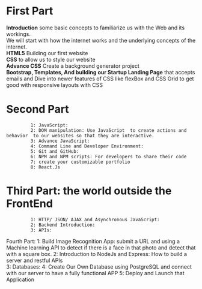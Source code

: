 # First Part 
**Introduction** some basic concepts to familiarize us with the Web and its workings.  
We will start with how the internet works and the underlying concepts of the internet.  
**HTML5** Building our first website  
 **CSS** to allow us to style our website  
 **Advance CSS** Create a background generator project  
 **Bootstrap, Templates, And building our Startup Landing Page**  that accepts emails and   Dive into newer features of CSS like flexBox and CSS Grid to get good with responsive layouts with CSS

# Second Part

             1: JavaScript:
             2: DOM manipulation: Use JavaScript  to create actions and behavior  to our websites so that they are interactive.
             3: Advance JavaScript:
             4: Command Line and Developer Environment:
             5: Git and GitHub:
             6: NPM and NPM scripts: For developers to share their code
             7: create your customizable portfolio
             8: React.Js

# Third Part: the world outside the FrontEnd

             1: HTTP/ JSON/ AJAX and Asynchronous JavaScript:
             2: Backend Introduction:
             3: APIs:

Fourth Part:
1: Build Image Recognition App: submit a URL and using a Machine learning API to detect if there is a face in that photo and detect that with a square box.
2: Introduction to NodeJs and Express: How to build a server and restful APIs  
 3: Databases:
4: Create Our Own Database using PostgreSQL and connect with our server to have a fully functional APP
5: Deploy and Launch that Application
